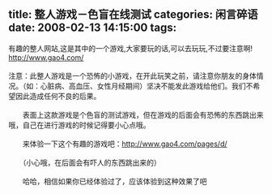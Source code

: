 title: 整人游戏－色盲在线测试
categories: 闲言碎语
date: 2008-02-13 14:15:00
tags:
---

有趣的整人网站,这是其中的一个游戏,大家要玩的话,可以去玩玩,不过要注意啊!
</br>http://www.gao4.com/
</br>
</br>注意：此整人游戏是一个恐怖的小游戏，在开此玩笑之前，请注意你朋友的身体情况。（如：心脏病、高血压、女性月经期间）坚决不能发此游戏给他们。我们不希望因此造成任何不良的后果。
</br>
</br>　　表面上这款游戏是个色盲的测试游戏，但在游戏的后面会有恐怖的东西跳出来哦，自己在进行游戏的时候记得要小心点哦。
</br>
</br>　　来体验一下这个有趣的游戏吧：http://www.gao4.com/pages/d/
</br>
</br>　　（小心哦，在后面会有吓人的东西跳出来的）
</br>
</br>　　哈哈，相信如果你已经体验过了，应该体验到这种效果了吧